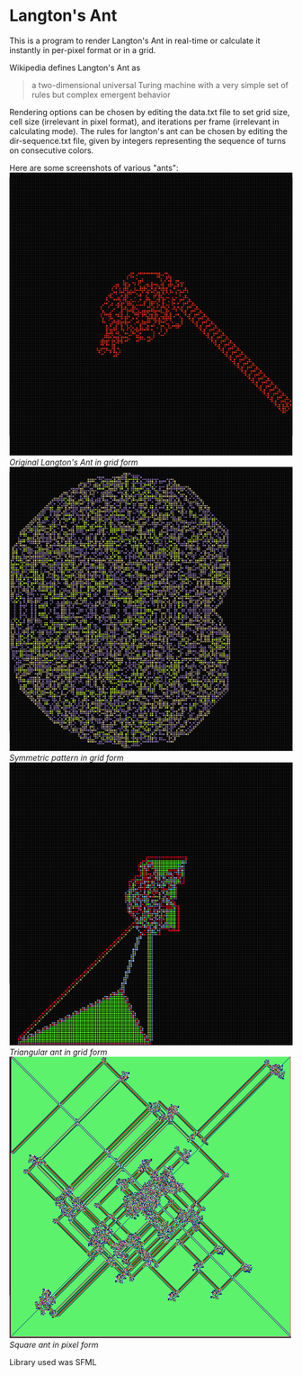 # Langton's Ant
This is a program to render Langton's Ant in real-time or calculate it instantly in per-pixel format or in a grid.

Wikipedia defines Langton's Ant as 

> a two-dimensional universal Turing machine with a very simple set of
> rules but complex emergent behavior

Rendering options can be chosen by editing the data.txt file to set grid size, cell size (irrelevant in pixel format), and iterations per frame (irrelevant in calculating mode). The rules for langton's ant can be chosen by editing the dir-sequence.txt file, given by integers representing the sequence of turns on consecutive colors. 

Here are some screenshots of various "ants":
![Original Langton's Ant in grid form](https://raw.githubusercontent.com/sarahayu/LANGTON-SQUARE/master/screenshots/default.png)
*Original Langton's Ant in grid form*
![Symmetric pattern in grid form](https://raw.githubusercontent.com/sarahayu/LANGTON-SQUARE/master/screenshots/symmetric.png)
*Symmetric pattern in grid form*
![Triangular ant in grid form](https://raw.githubusercontent.com/sarahayu/LANGTON-SQUARE/master/screenshots/triangle.png)
*Triangular ant in grid form*
![Square ant in pixel form](https://raw.githubusercontent.com/sarahayu/LANGTON-SQUARE/master/screenshots/square-pixel.png)
*Square ant in pixel form*

Library used was SFML